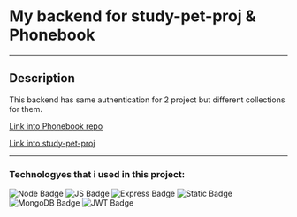 # My backend for study-pet-proj & Phonebook

---
## Description
This backend has same authentication for 2 project but different collections for them.

[Link into Phonebook repo](https://github.com/Maxximusan/goit-react-hw-08-phonebook)

[Link into study-pet-proj](https://github.com/Maxximusan/study-ped-proj)

---
### Technologyes that i used in this project:
![Node Badge](https://img.shields.io/badge/node-%23228B22?style=for-the-badge&logo=nodedotjs&logoColor=006400&labelColor=%2390EE90) ![JS Badge](https://img.shields.io/badge/javascript-%23FFD700?style=for-the-badge&logo=javascript&logoColor=%23FF8C00&labelColor=%23fff255) ![Express Badge](https://img.shields.io/badge/Express-whitesmoke?style=for-the-badge&logo=Express&logoColor=%23006400&labelColor=%23D3D3D3) ![Static Badge](https://img.shields.io/badge/Mongoose-%23f48edf%20?style=for-the-badge&logo=Mongoose&logoColor=%23880000&labelColor=%23cccccc%20&color=%23880000) ![MongoDB Badge](https://img.shields.io/badge/MongoDB-%2347A248?style=for-the-badge&logo=MongoDB&logoColor=%23008000&labelColor=%23b3e58a%20&color=%23233447%20)  ![JWT Badge](https://img.shields.io/badge/JWT-%23f48edf%20?style=for-the-badge&logo=jsonwebtokens&logoColor=%23ff25a2%20&labelColor=%235eb0b7%20&color=%23fb3333%20)
